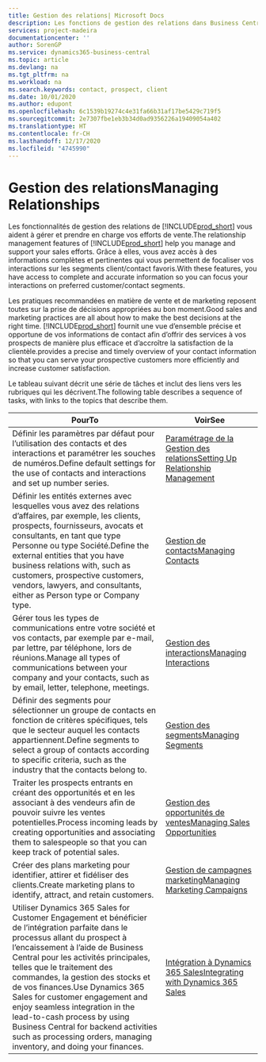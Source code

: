 ```yaml
---
title: Gestion des relations| Microsoft Docs
description: Les fonctions de gestion des relations dans Business Central prennent en charge vos efforts en matière de vente et vous permettent d’accéder à des informations sur les contacts et les prospects afin de pouvoir servir vos clients efficacement.
services: project-madeira
documentationcenter: ''
author: SorenGP
ms.service: dynamics365-business-central
ms.topic: article
ms.devlang: na
ms.tgt_pltfrm: na
ms.workload: na
ms.search.keywords: contact, prospect, client
ms.date: 10/01/2020
ms.author: edupont
ms.openlocfilehash: 6c1539b19274c4e31fa66b31af17be5429c719f5
ms.sourcegitcommit: 2e7307fbe1eb3b34d0ad9356226a19409054a402
ms.translationtype: HT
ms.contentlocale: fr-CH
ms.lasthandoff: 12/17/2020
ms.locfileid: "4745990"
---
```

# <a name="managing-relationships"></a><span data-ttu-id="9403b-103">Gestion des relations</span><span class="sxs-lookup"><span data-stu-id="9403b-103">Managing Relationships</span></span>
<span data-ttu-id="9403b-104">Les fonctionnalités de gestion des relations de [!INCLUDE[prod_short](includes/prod_short.md)] vous aident à gérer et prendre en charge vos efforts de vente.</span><span class="sxs-lookup"><span data-stu-id="9403b-104">The relationship management features of [!INCLUDE[prod_short](includes/prod_short.md)] help you manage and support your sales efforts.</span></span> <span data-ttu-id="9403b-105">Grâce à elles, vous avez accès à des informations complètes et pertinentes qui vous permettent de focaliser vos interactions sur les segments client/contact favoris.</span><span class="sxs-lookup"><span data-stu-id="9403b-105">With these features, you have access to complete and accurate information so you can focus your interactions on preferred customer/contact segments.</span></span>

<span data-ttu-id="9403b-106">Les pratiques recommandées en matière de vente et de marketing reposent toutes sur la prise de décisions appropriées au bon moment.</span><span class="sxs-lookup"><span data-stu-id="9403b-106">Good sales and marketing practices are all about how to make the best decisions at the right time.</span></span> [!INCLUDE[prod_short](includes/prod_short.md)] <span data-ttu-id="9403b-107">fournit une vue d’ensemble précise et opportune de vos informations de contact afin d’offrir des services à vos prospects de manière plus efficace et d’accroître la satisfaction de la clientèle.</span><span class="sxs-lookup"><span data-stu-id="9403b-107">provides a precise and timely overview of your contact information so that you can serve your prospective customers more efficiently and increase customer satisfaction.</span></span>

<span data-ttu-id="9403b-108">Le tableau suivant décrit une série de tâches et inclut des liens vers les rubriques qui les décrivent.</span><span class="sxs-lookup"><span data-stu-id="9403b-108">The following table describes a sequence of tasks, with links to the topics that describe them.</span></span>  

| <span data-ttu-id="9403b-109">Pour</span><span class="sxs-lookup"><span data-stu-id="9403b-109">To</span></span> | <span data-ttu-id="9403b-110">Voir</span><span class="sxs-lookup"><span data-stu-id="9403b-110">See</span></span> |
| --- | --- |
|<span data-ttu-id="9403b-111">Définir les paramètres par défaut pour l’utilisation des contacts et des interactions et paramétrer les souches de numéros.</span><span class="sxs-lookup"><span data-stu-id="9403b-111">Define default settings for the use of contacts and interactions and set up number series.</span></span>|[<span data-ttu-id="9403b-112">Paramétrage de la Gestion des relations</span><span class="sxs-lookup"><span data-stu-id="9403b-112">Setting Up Relationship Management</span></span>](marketing-setup-marketing.md)|
|<span data-ttu-id="9403b-113">Définir les entités externes avec lesquelles vous avez des relations d’affaires, par exemple, les clients, prospects, fournisseurs, avocats et consultants, en tant que type Personne ou type Société.</span><span class="sxs-lookup"><span data-stu-id="9403b-113">Define the external entities that you have business relations with, such as customers, prospective customers, vendors, lawyers, and consultants, either as Person type or Company type.</span></span>|[<span data-ttu-id="9403b-114">Gestion de contacts</span><span class="sxs-lookup"><span data-stu-id="9403b-114">Managing Contacts</span></span>](marketing-contacts.md)|
|<span data-ttu-id="9403b-115">Gérer tous les types de communications entre votre société et vos contacts, par exemple par e-mail, par lettre, par téléphone, lors de réunions.</span><span class="sxs-lookup"><span data-stu-id="9403b-115">Manage all types of communications between your company and your contacts, such as by email, letter, telephone, meetings.</span></span>|[<span data-ttu-id="9403b-116">Gestion des interactions</span><span class="sxs-lookup"><span data-stu-id="9403b-116">Managing Interactions</span></span>](marketing-interactions.md)|
|<span data-ttu-id="9403b-117">Définir des segments pour sélectionner un groupe de contacts en fonction de critères spécifiques, tels que le secteur auquel les contacts appartiennent.</span><span class="sxs-lookup"><span data-stu-id="9403b-117">Define segments to select a group of contacts according to specific criteria, such as the industry that the contacts belong to.</span></span>|[<span data-ttu-id="9403b-118">Gestion des segments</span><span class="sxs-lookup"><span data-stu-id="9403b-118">Managing Segments</span></span>](marketing-segments.md)|
|<span data-ttu-id="9403b-119">Traiter les prospects entrants en créant des opportunités et en les associant à des vendeurs afin de pouvoir suivre les ventes potentielles.</span><span class="sxs-lookup"><span data-stu-id="9403b-119">Process incoming leads by creating opportunities and associating them to salespeople so that you can keep track of potential sales.</span></span>|[<span data-ttu-id="9403b-120">Gestion des opportunités de ventes</span><span class="sxs-lookup"><span data-stu-id="9403b-120">Managing Sales Opportunities</span></span>](marketing-manage-sales-opportunities.md)|
|<span data-ttu-id="9403b-121">Créer des plans marketing pour identifier, attirer et fidéliser des clients.</span><span class="sxs-lookup"><span data-stu-id="9403b-121">Create marketing plans to identify, attract, and retain customers.</span></span>|[<span data-ttu-id="9403b-122">Gestion de campagnes marketing</span><span class="sxs-lookup"><span data-stu-id="9403b-122">Managing Marketing Campaigns</span></span>](marketing-campaigns.md)|
|<span data-ttu-id="9403b-123">Utiliser Dynamics 365 Sales for Customer Engagement et bénéficier de l’intégration parfaite dans le processus allant du prospect à l’encaissement à l’aide de Business Central pour les activités principales, telles que le traitement des commandes, la gestion des stocks et de vos finances.</span><span class="sxs-lookup"><span data-stu-id="9403b-123">Use Dynamics 365 Sales for customer engagement and enjoy seamless integration in the lead-to-cash process by using Business Central for backend activities such as processing orders, managing inventory, and doing your finances.</span></span>|[<span data-ttu-id="9403b-124">Intégration à Dynamics 365 Sales</span><span class="sxs-lookup"><span data-stu-id="9403b-124">Integrating with Dynamics 365 Sales</span></span>](marketing-integrate-dynamicscrm.md)|
